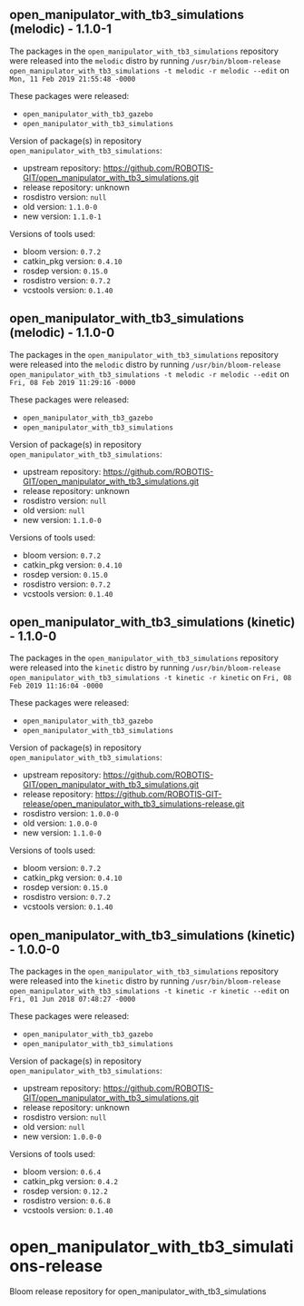 ## open_manipulator_with_tb3_simulations (melodic) - 1.1.0-1

The packages in the `open_manipulator_with_tb3_simulations` repository were released into the `melodic` distro by running `/usr/bin/bloom-release open_manipulator_with_tb3_simulations -t melodic -r melodic --edit` on `Mon, 11 Feb 2019 21:55:48 -0000`

These packages were released:
- `open_manipulator_with_tb3_gazebo`
- `open_manipulator_with_tb3_simulations`

Version of package(s) in repository `open_manipulator_with_tb3_simulations`:

- upstream repository: https://github.com/ROBOTIS-GIT/open_manipulator_with_tb3_simulations.git
- release repository: unknown
- rosdistro version: `null`
- old version: `1.1.0-0`
- new version: `1.1.0-1`

Versions of tools used:

- bloom version: `0.7.2`
- catkin_pkg version: `0.4.10`
- rosdep version: `0.15.0`
- rosdistro version: `0.7.2`
- vcstools version: `0.1.40`


## open_manipulator_with_tb3_simulations (melodic) - 1.1.0-0

The packages in the `open_manipulator_with_tb3_simulations` repository were released into the `melodic` distro by running `/usr/bin/bloom-release open_manipulator_with_tb3_simulations -t melodic -r melodic --edit` on `Fri, 08 Feb 2019 11:29:16 -0000`

These packages were released:
- `open_manipulator_with_tb3_gazebo`
- `open_manipulator_with_tb3_simulations`

Version of package(s) in repository `open_manipulator_with_tb3_simulations`:

- upstream repository: https://github.com/ROBOTIS-GIT/open_manipulator_with_tb3_simulations.git
- release repository: unknown
- rosdistro version: `null`
- old version: `null`
- new version: `1.1.0-0`

Versions of tools used:

- bloom version: `0.7.2`
- catkin_pkg version: `0.4.10`
- rosdep version: `0.15.0`
- rosdistro version: `0.7.2`
- vcstools version: `0.1.40`


## open_manipulator_with_tb3_simulations (kinetic) - 1.1.0-0

The packages in the `open_manipulator_with_tb3_simulations` repository were released into the `kinetic` distro by running `/usr/bin/bloom-release open_manipulator_with_tb3_simulations -t kinetic -r kinetic` on `Fri, 08 Feb 2019 11:16:04 -0000`

These packages were released:
- `open_manipulator_with_tb3_gazebo`
- `open_manipulator_with_tb3_simulations`

Version of package(s) in repository `open_manipulator_with_tb3_simulations`:

- upstream repository: https://github.com/ROBOTIS-GIT/open_manipulator_with_tb3_simulations.git
- release repository: https://github.com/ROBOTIS-GIT-release/open_manipulator_with_tb3_simulations-release.git
- rosdistro version: `1.0.0-0`
- old version: `1.0.0-0`
- new version: `1.1.0-0`

Versions of tools used:

- bloom version: `0.7.2`
- catkin_pkg version: `0.4.10`
- rosdep version: `0.15.0`
- rosdistro version: `0.7.2`
- vcstools version: `0.1.40`


## open_manipulator_with_tb3_simulations (kinetic) - 1.0.0-0

The packages in the `open_manipulator_with_tb3_simulations` repository were released into the `kinetic` distro by running `/usr/bin/bloom-release open_manipulator_with_tb3_simulations -t kinetic -r kinetic --edit` on `Fri, 01 Jun 2018 07:48:27 -0000`

These packages were released:
- `open_manipulator_with_tb3_gazebo`
- `open_manipulator_with_tb3_simulations`

Version of package(s) in repository `open_manipulator_with_tb3_simulations`:

- upstream repository: https://github.com/ROBOTIS-GIT/open_manipulator_with_tb3_simulations.git
- release repository: unknown
- rosdistro version: `null`
- old version: `null`
- new version: `1.0.0-0`

Versions of tools used:

- bloom version: `0.6.4`
- catkin_pkg version: `0.4.2`
- rosdep version: `0.12.2`
- rosdistro version: `0.6.8`
- vcstools version: `0.1.40`


# open_manipulator_with_tb3_simulations-release
Bloom release repository for open_manipulator_with_tb3_simulations
